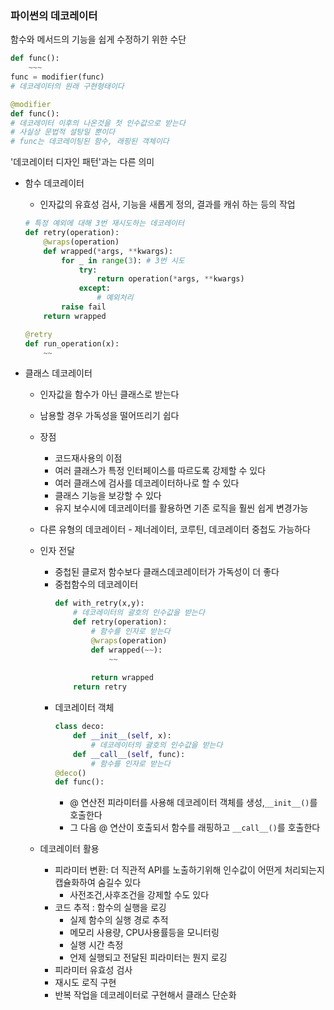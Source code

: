 ### 파이썬의 데코레이터
함수와 메서드의 기능을 쉽게 수정하기 위한 수단
```py
def func():
    ~~~
func = modifier(func)
# 데코레이터의 원래 구현형태이다

@modifier
def func():
# 데코레이터 이후의 나온것을 첫 인수값으로 받는다
# 사실상 문법적 설탕일 뿐이다
# func는 데코레이팅된 함수, 래핑된 객체이다
```
'데코레이터 디자인 패턴'과는 다른 의미

- 함수 데코레이터
    - 인자값의 유효성 검사, 기능을 새롭게 정의, 결과를 캐쉬 하는 등의 작업
    ```py
    # 특정 예외에 대해 3번 재시도하는 데코레이터
    def retry(operation):
        @wraps(operation)
        def wrapped(*args, **kwargs):
            for _ in range(3): # 3번 시도
                try:
                    return operation(*args, **kwargs)
                except:
                    # 예외처리
            raise fail
        return wrapped
    
    @retry
    def run_operation(x):
        ~~
    ``` 

- 클래스 데코레이터
    - 인자값을 함수가 아닌 클래스로 받는다
    - 남용할 경우 가독성을 떨어뜨리기 쉽다
    - 장점
        - 코드재사용의 이점
        - 여러 클래스가 특정 인터페이스를 따르도록 강제할 수 있다
        - 여러 클래스에 검사를 데코레이터하나로 할 수 있다
        - 클래스 기능을 보강할 수 있다
        - 유지 보수시에 데코레이터를 활용하면 기존 로직을 훨씬 쉽게 변경가능
    - 다른 유형의 데코레이터
            - 제너레이터, 코루틴, 데코레이터 중첩도 가능하다


    - 인자 전달
        - 중첩된 클로저 함수보다 클래스데코레이터가 가독성이 더 좋다
        - 중첩함수의 데코레이터
            ```py
            def with_retry(x,y):
                # 데코레이터의 괄호의 인수값을 받는다 
                def retry(operation):
                    # 함수를 인자로 받는다 
                    @wraps(operation)
                    def wrapped(~~):
                        ~~
                    
                    return wrapped
                return retry
            ```      
        - 데코레이터 객체
            ```py
            class deco:
                def __init__(self, x):
                    # 데코레이터의 괄호의 인수값을 받는다
                def __call__(self, func):
                    # 함수를 인자로 받는다
            @deco()
            def func():
            ```
            - @ 연산전 피라미터를 사용해 데코레이터 객체를 생성,```__init__()```를 호출한다
            - 그 다음 @ 연산이 호출되서 함수를 래핑하고 ```__call__()```를 호출한다
    
    - 데코레이터 활용
        - 피라미터 변환: 더 직관적 API를 노출하기위해 인수값이 어떤게 처리되는지 캡슐화하여 숨길수 있다
            - 사전조건,사후조건을 강제할 수도 있다
        - 코드 추적 : 함수의 실행을 로깅
            - 실제 함수의 실행 경로 추적
            - 메모리 사용량, CPU사용률등을 모니터링
            - 실행 시간 측정
            - 언제 실행되고 전달된 피라미터는 뭔지 로깅
        - 피라미터 유효성 검사
        - 재시도 로직 구현
        - 반복 작업을 데코레이터로 구현해서 클래스 단순화
